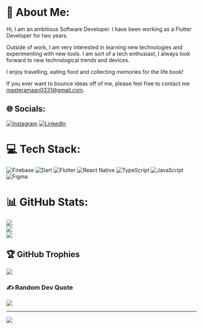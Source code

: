 # 💫 About Me:
Hi,
I am an ambitious Software Developer. 
I have been working as a Flutter Developer for two years. 

Outside of work, I am very interested in learning new technologies and experimenting with new tools. I am sort of a tech enthusiast, I always look forward to new technological trends and devices. 

I enjoy travelling, eating food and collecting memories for the life book!

If you ever want to bounce ideas off of me, please feel free to contact me masteramaan0331@gmail.com. <br>


## 🌐 Socials:
[![Instagram](https://img.shields.io/badge/Instagram-%23E4405F.svg?logo=Instagram&logoColor=white)](https://instagram.com/amaan_0331) [![LinkedIn](https://img.shields.io/badge/LinkedIn-%230077B5.svg?logo=linkedin&logoColor=white)](https://linkedin.com/in/amaan-ansari-0331) 

# 💻 Tech Stack:
![Firebase](https://img.shields.io/badge/firebase-%23039BE5.svg?style=plastic&logo=firebase) ![Dart](https://img.shields.io/badge/dart-%230175C2.svg?style=plastic&logo=dart&logoColor=white) ![Flutter](https://img.shields.io/badge/Flutter-%2302569B.svg?style=plastic&logo=Flutter&logoColor=white) ![React Native](https://img.shields.io/badge/react_native-%2320232a.svg?style=plastic&logo=react&logoColor=%2361DAFB) ![TypeScript](https://img.shields.io/badge/typescript-%23007ACC.svg?style=plastic&logo=typescript&logoColor=white) ![JavaScript](https://img.shields.io/badge/javascript-%23323330.svg?style=plastic&logo=javascript&logoColor=%23F7DF1E) 	![Figma](https://img.shields.io/badge/figma-%23F24E1E.svg?style=plastic&logo=figma&logoColor=white)
# 📊 GitHub Stats:
![](https://github-readme-stats.vercel.app/api?username=amaan-0331&theme=dark&hide_border=false&include_all_commits=false&count_private=false)<br/>
![](https://github-readme-streak-stats.herokuapp.com/?user=amaan-0331&theme=dark&hide_border=false)<br/>
![](https://github-readme-stats.vercel.app/api/top-langs/?username=amaan-0331&theme=dark&hide_border=false&include_all_commits=false&count_private=false&layout=compact)

## 🏆 GitHub Trophies
![](https://github-profile-trophy.vercel.app/?username=amaan-0331&theme=radical&no-frame=true&no-bg=false&margin-w=4)

### ✍️ Random Dev Quote
![](https://quotes-github-readme.vercel.app/api?type=horizontal&theme=radical)

---
[![](https://visitcount.itsvg.in/api?id=amaan-0331&icon=0&color=0)](https://visitcount.itsvg.in)

<!-- Proudly created with GPRM ( https://gprm.itsvg.in ) -->
<!---
amaan-0331/amaan-0331 is a ✨ special ✨ repository because its `README.md` (this file) appears on your GitHub profile.
You can click the Preview link to take a look at your changes.
--->
